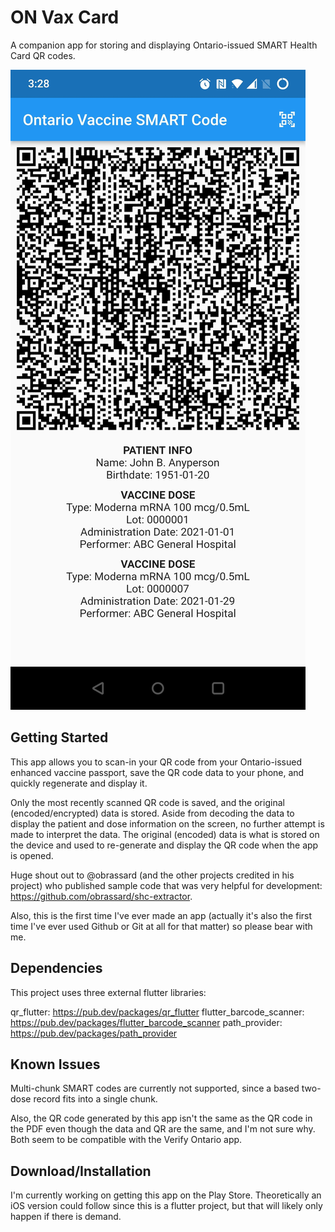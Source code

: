 # ON Vax Card

A companion app for storing and displaying Ontario-issued SMART Health Card QR codes.

![App screenshot](doc/app_screenshot.jpg?raw=true "Screenshot")

## Getting Started

This app allows you to scan-in your QR code from your Ontario-issued enhanced vaccine passport, save the QR code data to your phone, and quickly regenerate and display it.

Only the most recently scanned QR code is saved, and the original (encoded/encrypted) data is stored. Aside from decoding the data to display the patient and dose information on the screen, no further attempt is made to interpret the data. The original (encoded) data is what is stored on the device and used to re-generate and display the QR code when the app is opened.

Huge shout out to @obrassard (and the other projects credited in his project) who published sample code that was very helpful for development: https://github.com/obrassard/shc-extractor.

Also, this is the first time I've ever made an app (actually it's also the first time I've ever used Github or Git at all for that matter) so please bear with me.

## Dependencies

This project uses three external flutter libraries:

qr_flutter: https://pub.dev/packages/qr_flutter
flutter_barcode_scanner: https://pub.dev/packages/flutter_barcode_scanner
path_provider: https://pub.dev/packages/path_provider

## Known Issues

Multi-chunk SMART codes are currently not supported, since a based two-dose record fits into a single chunk.

Also, the QR code generated by this app isn't the same as the QR code in the PDF even though the data and QR are the same, and I'm not sure why. Both seem to be compatible with the Verify Ontario app.

## Download/Installation

I'm currently working on getting this app on the Play Store. Theoretically an iOS version could follow since this is a flutter project, but that will likely only happen if there is demand.